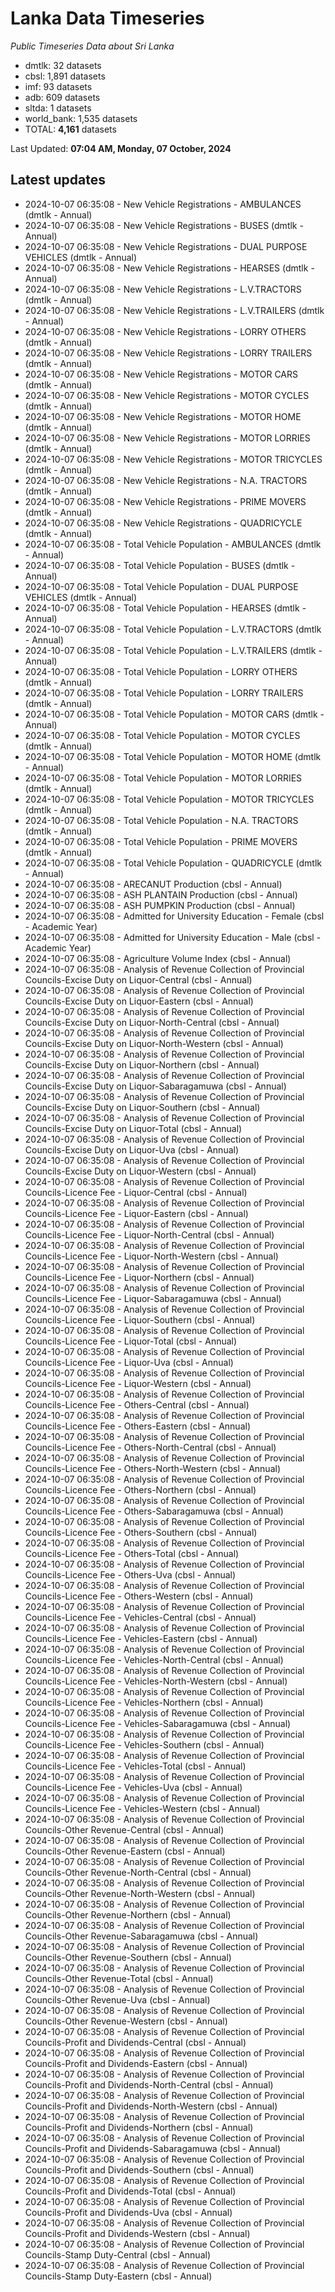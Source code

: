 # Lanka Data Timeseries
*Public Timeseries Data about Sri Lanka*

* dmtlk: 32 datasets
* cbsl: 1,891 datasets
* imf: 93 datasets
* adb: 609 datasets
* sltda: 1 datasets
* world_bank: 1,535 datasets
* TOTAL: **4,161** datasets

Last Updated: **07:04 AM, Monday, 07 October, 2024**

## Latest updates

* 2024-10-07 06:35:08 - New Vehicle Registrations - AMBULANCES (dmtlk - Annual)
* 2024-10-07 06:35:08 - New Vehicle Registrations - BUSES (dmtlk - Annual)
* 2024-10-07 06:35:08 - New Vehicle Registrations - DUAL PURPOSE VEHICLES (dmtlk - Annual)
* 2024-10-07 06:35:08 - New Vehicle Registrations - HEARSES (dmtlk - Annual)
* 2024-10-07 06:35:08 - New Vehicle Registrations - L.V.TRACTORS (dmtlk - Annual)
* 2024-10-07 06:35:08 - New Vehicle Registrations - L.V.TRAILERS (dmtlk - Annual)
* 2024-10-07 06:35:08 - New Vehicle Registrations - LORRY OTHERS (dmtlk - Annual)
* 2024-10-07 06:35:08 - New Vehicle Registrations - LORRY TRAILERS (dmtlk - Annual)
* 2024-10-07 06:35:08 - New Vehicle Registrations - MOTOR CARS (dmtlk - Annual)
* 2024-10-07 06:35:08 - New Vehicle Registrations - MOTOR CYCLES (dmtlk - Annual)
* 2024-10-07 06:35:08 - New Vehicle Registrations - MOTOR HOME (dmtlk - Annual)
* 2024-10-07 06:35:08 - New Vehicle Registrations - MOTOR LORRIES (dmtlk - Annual)
* 2024-10-07 06:35:08 - New Vehicle Registrations - MOTOR TRICYCLES (dmtlk - Annual)
* 2024-10-07 06:35:08 - New Vehicle Registrations - N.A. TRACTORS (dmtlk - Annual)
* 2024-10-07 06:35:08 - New Vehicle Registrations - PRIME MOVERS (dmtlk - Annual)
* 2024-10-07 06:35:08 - New Vehicle Registrations - QUADRICYCLE (dmtlk - Annual)
* 2024-10-07 06:35:08 - Total Vehicle Population - AMBULANCES (dmtlk - Annual)
* 2024-10-07 06:35:08 - Total Vehicle Population - BUSES (dmtlk - Annual)
* 2024-10-07 06:35:08 - Total Vehicle Population - DUAL PURPOSE VEHICLES (dmtlk - Annual)
* 2024-10-07 06:35:08 - Total Vehicle Population - HEARSES (dmtlk - Annual)
* 2024-10-07 06:35:08 - Total Vehicle Population - L.V.TRACTORS (dmtlk - Annual)
* 2024-10-07 06:35:08 - Total Vehicle Population - L.V.TRAILERS (dmtlk - Annual)
* 2024-10-07 06:35:08 - Total Vehicle Population - LORRY OTHERS (dmtlk - Annual)
* 2024-10-07 06:35:08 - Total Vehicle Population - LORRY TRAILERS (dmtlk - Annual)
* 2024-10-07 06:35:08 - Total Vehicle Population - MOTOR CARS (dmtlk - Annual)
* 2024-10-07 06:35:08 - Total Vehicle Population - MOTOR CYCLES (dmtlk - Annual)
* 2024-10-07 06:35:08 - Total Vehicle Population - MOTOR HOME (dmtlk - Annual)
* 2024-10-07 06:35:08 - Total Vehicle Population - MOTOR LORRIES (dmtlk - Annual)
* 2024-10-07 06:35:08 - Total Vehicle Population - MOTOR TRICYCLES (dmtlk - Annual)
* 2024-10-07 06:35:08 - Total Vehicle Population - N.A. TRACTORS (dmtlk - Annual)
* 2024-10-07 06:35:08 - Total Vehicle Population - PRIME MOVERS (dmtlk - Annual)
* 2024-10-07 06:35:08 - Total Vehicle Population - QUADRICYCLE (dmtlk - Annual)
* 2024-10-07 06:35:08 - ARECANUT Production (cbsl - Annual)
* 2024-10-07 06:35:08 - ASH PLANTAIN Production (cbsl - Annual)
* 2024-10-07 06:35:08 - ASH PUMPKIN Production (cbsl - Annual)
* 2024-10-07 06:35:08 - Admitted for University Education - Female (cbsl - Academic Year)
* 2024-10-07 06:35:08 - Admitted for University Education - Male (cbsl - Academic Year)
* 2024-10-07 06:35:08 - Agriculture Volume Index (cbsl - Annual)
* 2024-10-07 06:35:08 - Analysis of Revenue Collection of Provincial Councils-Excise Duty on Liquor-Central (cbsl - Annual)
* 2024-10-07 06:35:08 - Analysis of Revenue Collection of Provincial Councils-Excise Duty on Liquor-Eastern (cbsl - Annual)
* 2024-10-07 06:35:08 - Analysis of Revenue Collection of Provincial Councils-Excise Duty on Liquor-North-Central (cbsl - Annual)
* 2024-10-07 06:35:08 - Analysis of Revenue Collection of Provincial Councils-Excise Duty on Liquor-North-Western (cbsl - Annual)
* 2024-10-07 06:35:08 - Analysis of Revenue Collection of Provincial Councils-Excise Duty on Liquor-Northern (cbsl - Annual)
* 2024-10-07 06:35:08 - Analysis of Revenue Collection of Provincial Councils-Excise Duty on Liquor-Sabaragamuwa (cbsl - Annual)
* 2024-10-07 06:35:08 - Analysis of Revenue Collection of Provincial Councils-Excise Duty on Liquor-Southern (cbsl - Annual)
* 2024-10-07 06:35:08 - Analysis of Revenue Collection of Provincial Councils-Excise Duty on Liquor-Total (cbsl - Annual)
* 2024-10-07 06:35:08 - Analysis of Revenue Collection of Provincial Councils-Excise Duty on Liquor-Uva (cbsl - Annual)
* 2024-10-07 06:35:08 - Analysis of Revenue Collection of Provincial Councils-Excise Duty on Liquor-Western (cbsl - Annual)
* 2024-10-07 06:35:08 - Analysis of Revenue Collection of Provincial Councils-Licence Fee - Liquor-Central (cbsl - Annual)
* 2024-10-07 06:35:08 - Analysis of Revenue Collection of Provincial Councils-Licence Fee - Liquor-Eastern (cbsl - Annual)
* 2024-10-07 06:35:08 - Analysis of Revenue Collection of Provincial Councils-Licence Fee - Liquor-North-Central (cbsl - Annual)
* 2024-10-07 06:35:08 - Analysis of Revenue Collection of Provincial Councils-Licence Fee - Liquor-North-Western (cbsl - Annual)
* 2024-10-07 06:35:08 - Analysis of Revenue Collection of Provincial Councils-Licence Fee - Liquor-Northern (cbsl - Annual)
* 2024-10-07 06:35:08 - Analysis of Revenue Collection of Provincial Councils-Licence Fee - Liquor-Sabaragamuwa (cbsl - Annual)
* 2024-10-07 06:35:08 - Analysis of Revenue Collection of Provincial Councils-Licence Fee - Liquor-Southern (cbsl - Annual)
* 2024-10-07 06:35:08 - Analysis of Revenue Collection of Provincial Councils-Licence Fee - Liquor-Total (cbsl - Annual)
* 2024-10-07 06:35:08 - Analysis of Revenue Collection of Provincial Councils-Licence Fee - Liquor-Uva (cbsl - Annual)
* 2024-10-07 06:35:08 - Analysis of Revenue Collection of Provincial Councils-Licence Fee - Liquor-Western (cbsl - Annual)
* 2024-10-07 06:35:08 - Analysis of Revenue Collection of Provincial Councils-Licence Fee - Others-Central (cbsl - Annual)
* 2024-10-07 06:35:08 - Analysis of Revenue Collection of Provincial Councils-Licence Fee - Others-Eastern (cbsl - Annual)
* 2024-10-07 06:35:08 - Analysis of Revenue Collection of Provincial Councils-Licence Fee - Others-North-Central (cbsl - Annual)
* 2024-10-07 06:35:08 - Analysis of Revenue Collection of Provincial Councils-Licence Fee - Others-North-Western (cbsl - Annual)
* 2024-10-07 06:35:08 - Analysis of Revenue Collection of Provincial Councils-Licence Fee - Others-Northern (cbsl - Annual)
* 2024-10-07 06:35:08 - Analysis of Revenue Collection of Provincial Councils-Licence Fee - Others-Sabaragamuwa (cbsl - Annual)
* 2024-10-07 06:35:08 - Analysis of Revenue Collection of Provincial Councils-Licence Fee - Others-Southern (cbsl - Annual)
* 2024-10-07 06:35:08 - Analysis of Revenue Collection of Provincial Councils-Licence Fee - Others-Total (cbsl - Annual)
* 2024-10-07 06:35:08 - Analysis of Revenue Collection of Provincial Councils-Licence Fee - Others-Uva (cbsl - Annual)
* 2024-10-07 06:35:08 - Analysis of Revenue Collection of Provincial Councils-Licence Fee - Others-Western (cbsl - Annual)
* 2024-10-07 06:35:08 - Analysis of Revenue Collection of Provincial Councils-Licence Fee - Vehicles-Central (cbsl - Annual)
* 2024-10-07 06:35:08 - Analysis of Revenue Collection of Provincial Councils-Licence Fee - Vehicles-Eastern (cbsl - Annual)
* 2024-10-07 06:35:08 - Analysis of Revenue Collection of Provincial Councils-Licence Fee - Vehicles-North-Central (cbsl - Annual)
* 2024-10-07 06:35:08 - Analysis of Revenue Collection of Provincial Councils-Licence Fee - Vehicles-North-Western (cbsl - Annual)
* 2024-10-07 06:35:08 - Analysis of Revenue Collection of Provincial Councils-Licence Fee - Vehicles-Northern (cbsl - Annual)
* 2024-10-07 06:35:08 - Analysis of Revenue Collection of Provincial Councils-Licence Fee - Vehicles-Sabaragamuwa (cbsl - Annual)
* 2024-10-07 06:35:08 - Analysis of Revenue Collection of Provincial Councils-Licence Fee - Vehicles-Southern (cbsl - Annual)
* 2024-10-07 06:35:08 - Analysis of Revenue Collection of Provincial Councils-Licence Fee - Vehicles-Total (cbsl - Annual)
* 2024-10-07 06:35:08 - Analysis of Revenue Collection of Provincial Councils-Licence Fee - Vehicles-Uva (cbsl - Annual)
* 2024-10-07 06:35:08 - Analysis of Revenue Collection of Provincial Councils-Licence Fee - Vehicles-Western (cbsl - Annual)
* 2024-10-07 06:35:08 - Analysis of Revenue Collection of Provincial Councils-Other Revenue-Central (cbsl - Annual)
* 2024-10-07 06:35:08 - Analysis of Revenue Collection of Provincial Councils-Other Revenue-Eastern (cbsl - Annual)
* 2024-10-07 06:35:08 - Analysis of Revenue Collection of Provincial Councils-Other Revenue-North-Central (cbsl - Annual)
* 2024-10-07 06:35:08 - Analysis of Revenue Collection of Provincial Councils-Other Revenue-North-Western (cbsl - Annual)
* 2024-10-07 06:35:08 - Analysis of Revenue Collection of Provincial Councils-Other Revenue-Northern (cbsl - Annual)
* 2024-10-07 06:35:08 - Analysis of Revenue Collection of Provincial Councils-Other Revenue-Sabaragamuwa (cbsl - Annual)
* 2024-10-07 06:35:08 - Analysis of Revenue Collection of Provincial Councils-Other Revenue-Southern (cbsl - Annual)
* 2024-10-07 06:35:08 - Analysis of Revenue Collection of Provincial Councils-Other Revenue-Total (cbsl - Annual)
* 2024-10-07 06:35:08 - Analysis of Revenue Collection of Provincial Councils-Other Revenue-Uva (cbsl - Annual)
* 2024-10-07 06:35:08 - Analysis of Revenue Collection of Provincial Councils-Other Revenue-Western (cbsl - Annual)
* 2024-10-07 06:35:08 - Analysis of Revenue Collection of Provincial Councils-Profit and Dividends-Central (cbsl - Annual)
* 2024-10-07 06:35:08 - Analysis of Revenue Collection of Provincial Councils-Profit and Dividends-Eastern (cbsl - Annual)
* 2024-10-07 06:35:08 - Analysis of Revenue Collection of Provincial Councils-Profit and Dividends-North-Central (cbsl - Annual)
* 2024-10-07 06:35:08 - Analysis of Revenue Collection of Provincial Councils-Profit and Dividends-North-Western (cbsl - Annual)
* 2024-10-07 06:35:08 - Analysis of Revenue Collection of Provincial Councils-Profit and Dividends-Northern (cbsl - Annual)
* 2024-10-07 06:35:08 - Analysis of Revenue Collection of Provincial Councils-Profit and Dividends-Sabaragamuwa (cbsl - Annual)
* 2024-10-07 06:35:08 - Analysis of Revenue Collection of Provincial Councils-Profit and Dividends-Southern (cbsl - Annual)
* 2024-10-07 06:35:08 - Analysis of Revenue Collection of Provincial Councils-Profit and Dividends-Total (cbsl - Annual)
* 2024-10-07 06:35:08 - Analysis of Revenue Collection of Provincial Councils-Profit and Dividends-Uva (cbsl - Annual)
* 2024-10-07 06:35:08 - Analysis of Revenue Collection of Provincial Councils-Profit and Dividends-Western (cbsl - Annual)
* 2024-10-07 06:35:08 - Analysis of Revenue Collection of Provincial Councils-Stamp Duty-Central (cbsl - Annual)
* 2024-10-07 06:35:08 - Analysis of Revenue Collection of Provincial Councils-Stamp Duty-Eastern (cbsl - Annual)